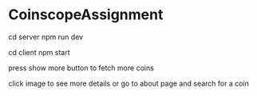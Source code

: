 # CoinscopeAssignment
cd server
npm run dev

cd client
npm start

press show more button to fetch more coins

click image to see more details
or
go to about page and search for a coin
